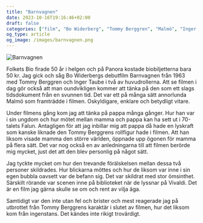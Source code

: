 ```yaml
---
title: "Barnvagnen"
date: 2023-10-16T19:16:46+02:00
draft: false
categories: ["film", "Bo Widerberg", "Tommy Berggren", "Malmö", "Inger Taube"]
og_type: article
og_image: /images/barnvagnen.png
---
```


![Barnvagnen](/images/barnvagnen.png)

Folkets Bio firade 50 år i helgen och på Panora kostade biobiljetterna bara 50 kr. Jag gick och såg Bo Widerbergs debutfilm Barnvagnen från 1963 med Tommy Berggren och Inger Taube i två av huvudrollerna. Att se filmen i dag gör också att man oundvikligen kommer att tänka på den som ett slags tidsdokument från en svunnen tid. Det var ett på många sätt annorlunda Malmö som framträdde i filmen. Oskyldigare, enklare och betydligt vitare. 

Under filmens gång kom jag att tänka på pappa många gånger. Hur han var i sin ungdom och hur mötet mellan mamma och pappa kan ha sett ut i 70-talets Falun. Antagligen för att jag inbillar mig att pappa då hade en lyskraft som kanske liknade den Tommy Berggrens rollfigur hade i filmen. Att han liksom visade mamma den större världen, öppnade upp ögonen för mamma på flera sätt. Det var nog också en av anledningarna till att filmen berörde mig mycket, just det att den blev personlig på något sätt. 

Jag tyckte mycket om hur den trevande förälskelsen mellan dessa två personer skildrades. Hur blickarna möttes och hur de liksom var inne i sin egen bubbla oavsett var de befann sig. Det var skildrat med stor ömsinthet. Särskilt rörande var scenen inne på biblioteket när de lyssnar på Vivaldi. Det är en film jag gärna skulle se om och rent av vilja äga. 

Samtidigt var den inte utan fel och brister och mest reagerade jag på utbrottet från Tommy Berggrens karaktär i slutet av filmen, hur det liksom kom från ingenstans. Det kändes inte rikigt trovärdigt.
